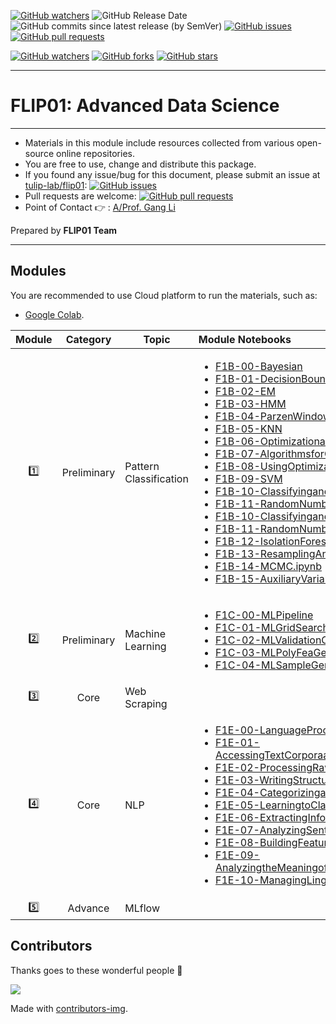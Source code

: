 [![GitHub watchers](https://img.shields.io/badge/tulip--lab-flip01-brightgreen?style=plastic)](https://github.com/tulip-lab/)
![GitHub Release Date](https://img.shields.io/github/release-date/tulip-lab/flip01)
![GitHub commits since latest release (by SemVer)](https://img.shields.io/github/commits-since/tulip-lab/flip01/latest)
[![GitHub issues](https://img.shields.io/github/issues/tulip-lab/sit742)](https://github.com/tulip-lab/flip01/issues)
[![GitHub pull requests](https://img.shields.io/github/issues-pr/tulip-lab/sit742)](https://github.com/tulip-lab/flip01/pulls) 


[![GitHub watchers](https://img.shields.io/github/watchers/tulip-lab/flip01.svg?style=social&label=Watch)](https://GitHub.com/tulip-lab/flip01/watchers/)
[![GitHub forks](https://img.shields.io/github/forks/tulip-lab/flip01.svg?style=social&label=Fork)](https://GitHub.com/tulip-lab/flip01/network/)
[![GitHub stars](https://img.shields.io/github/stars/tulip-lab/flip01.svg?style=social&label=Star)](https://GitHub.com/tulip-lab/flip01/stargazers/)


---

# FLIP01: Advanced Data Science

<!-- ![Cloud-First](Jupyter/image/CloudFirst.png)
 -->
---

- Materials in this module include resources collected from various open-source online repositories.
- You are free to use, change and distribute this package.
- If you found any issue/bug for this document, please submit an issue at [tulip-lab/flip01](https://github.com/tulip-lab/flip01/issues): [![GitHub issues](https://img.shields.io/github/issues/tulip-lab/flip01)](https://github.com/tulip-lab/flip01/issues)
- Pull requests are welcome: [![GitHub pull requests](https://img.shields.io/github/issues-pr/tulip-lab/flip01)](https://github.com/tulip-lab/flip01/pulls) 
- Point of Contact :point_right: : [A/Prof. Gang Li](https://github.com/tuliplab)

Prepared by **FLIP01 Team** 


---

## Modules

You are recommended to use Cloud platform to run the materials, such as:

- [Google Colab](http://colab.research.google.com).


| Module  |  Category  | Topic |  Module Notebooks |
| :----: |  :---: | -------| :----- | 
| :one: | Preliminary | Pattern Classification  |  <ul><li>[F1B-00-Bayesian](F1B-00-Bayesian.ipynb)</li><li>[F1B-01-DecisionBoundaries](F1B-01-DecisionBoundaries.ipynb)</li><li>[F1B-02-EM](F1B-02-EM.ipynb)</li><li>[F1B-03-HMM](F1B-03-HMM.ipynb)</li><li>[F1B-04-ParzenWindow.ipynb](F1B-04-ParzenWindow.ipynb)</li><li>[F1B-05-KNN](F1B-05-KNN.ipynb)</li><li>[F1B-06-OptimizationandRootFinding](F1B-06-OptimizationandRootFinding.ipynb)</li><li>[F1B-07-AlgorithmsforOptimization](F1B-07-AlgorithmsforOptimization.ipynb)</li><li>[F1B-08-UsingOptimizationRoutines](F1B-08-UsingOptimizationRoutines.ipynb)</li><li>[F1B-09-SVM](F1B-09-SVM.ipynb)</li><li>[F1B-10-ClassifyingandCalculating](F1B-10-ClassifyingandCalculating.ipynb)</li><li>[F1B-11-RandomNumbers](F1B-11-RandomNumbers.ipynb)</li><li>[F1B-10-ClassifyingandCalculating](F1B-10-ClassifyingandCalculating.ipynb)</li><li>[F1B-11-RandomNumbers](F1B-11-RandomNumbers.ipynb)</li><li>[F1B-12-IsolationForest](F1B-12-IsolationForest.ipynb)</li><li>[F1B-13-ResamplingAndSimulation.ipynb](F1B-13-ResamplingAndSimulation)</li><li>[F1B-14-MCMC.ipynb](F1B-14-MCMC.ipynb)</li><li>[F1B-15-AuxiliaryVariableMCMC](F1B-15-AuxiliaryVariableMCMC.ipynb)</li></ul>  |
| :two: | Preliminary | Machine Learning |   <ul><li>[F1C-00-MLPipeline](F1C-00-MLPipeline.ipynb)</li><li>[F1C-01-MLGridSearch](F1C-01-MLGridSearch.ipynb)</li><li>[F1C-02-MLValidationCurves](F1C-02-MLValidationCurves.ipynb)</li><li>[F1C-03-MLPolyFeaGeneration](F1C-03-MLPolyFeaGeneration.ipynb)</li><li>[F1C-04-MLSampleGenerators](F1C-04-MLSampleGenerators.ipynb)</li></ul>|
| :three: | Core | Web Scraping |    |
| :four: | Core | NLP |   <ul><li>[F1E-00-LanguageProcessingandPython](F1E-00-LanguageProcessingandPython.ipynb)</li><li>[F1E-01-AccessingTextCorporaandLexicalResources](F1E-01-AccessingTextCorporaandLexicalResources.ipynb)</li><li>[F1E-02-ProcessingRawText](F1E-02-ProcessingRawText.ipynb)</li><li>[F1E-03-WritingStructuredPrograms](F1E-03-WritingStructuredPrograms.ipynb)</li><li>[F1E-04-CategorizingandTaggingWords](F1E-04-CategorizingandTaggingWords.ipynb)</li><li>[F1E-05-LearningtoClassifyText](F1E-05-LearningtoClassifyText.ipynb)</li><li>[F1E-06-ExtractingInformationfromText](F1E-06-ExtractingInformationfromText.ipynb)</li><li>[F1E-07-AnalyzingSentenceStructure](F1E-07-AnalyzingSentenceStructure.ipynb)</li><li>[F1E-08-BuildingFeatureBasedGrammars](F1E-08-BuildingFeatureBasedGrammars.ipynb)</li><li>[F1E-09-AnalyzingtheMeaningofSentences.ipynb](F1E-09-AnalyzingtheMeaningofSentences.ipynb)</li><li>[F1E-10-ManagingLinguisticData](F1E-10-ManagingLinguisticData.ipynb)</li></ul>   |
| :five: | Advance | MLflow |    |


## Contributors 

Thanks goes to these wonderful people :tulip:  


<a href="https://github.com/tulip-lab/flip01/graphs/contributors">
  <img src="https://contrib.rocks/image?repo=tulip-lab/flip01" />
</a>


Made with [contributors-img](https://contrib.rocks).
